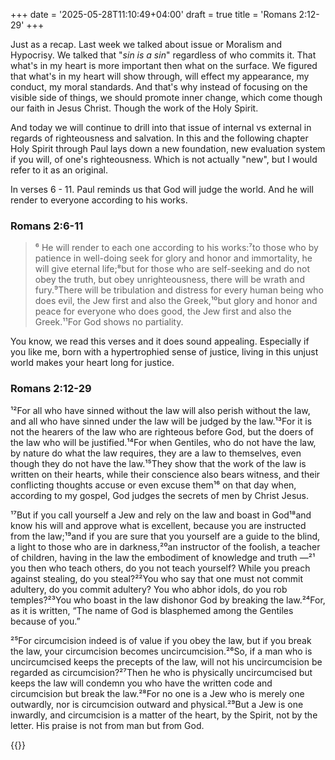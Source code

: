 +++
date = '2025-05-28T11:10:49+04:00'
draft = true
title = 'Romans 2:12-29'
+++

Just as a recap. Last week we talked about issue or Moralism and Hypocrisy. We talked that "*sin is a sin*" regardless of who commits it. That what's in my heart is more important then what on the surface. We figured that what's in my heart will show through, will effect my appearance, my conduct, my moral standards. And that's why instead of focusing on the visible side of things, we should promote inner change, which come though our faith in Jesus Christ. Though the work of the Holy Spirit.

And today we will continue to drill into that issue of internal vs external in regards of righteousness and salvation. In this and the following chapter Holy Spirit through Paul lays  down a new foundation, new evaluation system if you will, of one's righteousness. Which is not actually "new", but I would refer to it as an original.

In verses 6 - 11. Paul reminds us that God will judge the world. And he will render to everyone according to his works. 

### Romans 2:6-11
>⁶ He will render to each one according to his works:⁷to those who by patience in well-doing seek for glory and honor and immortality, he will give eternal life;⁸but for those who are self-seeking  and do not obey the truth, but obey unrighteousness, there will be wrath and fury.⁹There will be tribulation and distress for every human being who does evil, the Jew first and also the Greek,¹⁰but glory and honor and peace for everyone who does good, the Jew first and also the Greek.¹¹For God shows no partiality.

You know, we read this verses and it does sound appealing. Especially if you like me, born with a hypertrophied sense of justice, living in this unjust world makes your heart long for justice.


### Romans 2:12-29
 ¹²For all who have sinned without the law will also perish without the law, and all who have sinned under the law will be judged by the law.¹³For it is not the hearers of the law who are righteous before God, but the doers of the law who will be justified.¹⁴For when Gentiles, who do not have the law, by nature do what the law requires, they are a law to themselves, even though they do not have the law.¹⁵They show that the work of the law is written on their hearts, while their conscience also bears witness, and their conflicting thoughts accuse or even excuse them¹⁶ on that day when, according to my gospel, God judges the secrets of men by Christ Jesus.

 ¹⁷But if you call yourself a Jew and rely on the law and boast in God¹⁸and know his will and approve what is excellent, because you are instructed from the law;¹⁹and if you are sure that you yourself are a guide to the blind, a light to those who are in darkness,²⁰an instructor of the foolish, a teacher of children, having in the law the embodiment of knowledge and truth —²¹ you then who teach others, do you not teach yourself? While you preach against stealing, do you steal?²²You who say that one must not commit adultery, do you commit adultery? You who abhor idols, do you rob temples?²³You who boast in the law dishonor God by breaking the law.²⁴For, as it is written, “The name of God is blasphemed among the Gentiles because of you.”

 ²⁵For circumcision indeed is of value if you obey the law, but if you break the law, your circumcision becomes uncircumcision.²⁶So, if a man who is uncircumcised keeps the precepts of the law, will not his uncircumcision be regarded  as circumcision?²⁷Then he who is physically  uncircumcised but keeps the law will condemn you who have the written code  and circumcision but break the law.²⁸For no one is a Jew who is merely one outwardly, nor is circumcision outward and physical.²⁹But a Jew is one inwardly, and circumcision is a matter of the heart, by the Spirit, not by the letter. His praise is not from man but from God.


{{<stopwatch>}}
